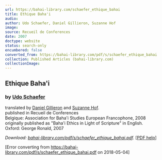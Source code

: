 ```yaml
---
url: https://bahai-library.com/schaefer_ethique_bahai
title: Ethique Baha'i
audio: 
author: Udo Schaefer, Daniel Gillieron, Suzanne Hof
image: 
source: Recueil de Conferences
date: 2007
doctype: website
status: search-only
encumbered: false
converted_from: https://bahai-library.com/pdf/s/schaefer_ethique_bahai.pdf
collection: Published Articles (bahai-library.com)
collectionImage: 
---
```



## Ethique Baha'i

### by [Udo Schaefer](https://bahai-library.com/author/Udo+Schaefer)

translated by [Daniel Gillieron](https://bahai-library.com/author/Daniel+Gillieron) and [Suzanne Hof](https://bahai-library.com/author/Suzanne+Hof).  
published in Recueil de Conferences  
Belgique: Association for Baha'i Studies European Francophone, 2008  
originally published as "Baha'i Ethics in Light of Scripture" in English.  
Oxford: George Ronald, 2007


_Download: [bahai-library.com/pdf/s/schaefer\_ethique\_bahai.pdf](https://bahai-library.com/pdf/s/schaefer_ethique_bahai.pdf)._ \[[PDF help](https://bahai-library.com/pdf/)\]



[Error converting from https://bahai-library.com/pdf/s/schaefer_ethique_bahai.pdf on 2018-05-04]


